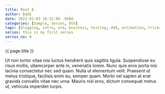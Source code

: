 ```yaml
---
title: Root 8
author: BaHI
date: 2021-01-03 18:32:00 -0500
categories: [Sample, Series, 8th]
tags: [blogging, intro, orm, business, testing, ddd, estimation, tricks, coding, writing, ubiquotius language]
series: this is my first series
series_no: 8
---
```


{{ page.title }}

Ut non tortor vitae nisi luctus hendrerit quis sagittis ligula. Suspendisse eu risus mollis, ullamcorper ante in, venenatis lorem. Nunc quis eros porta nisi lacinia consectetur nec sed quam. Nulla ut elementum velit. Praesent ut metus tristique, facilisis enim eu, semper quam. Morbi vel sapien at erat gravida convallis vitae nec urna. Mauris nisl eros, dictum consequat metus ut, vehicula imperdiet turpis.
